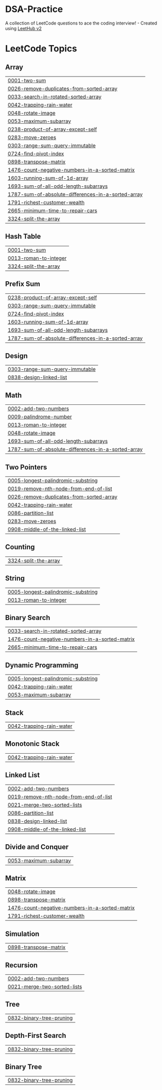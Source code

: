 # DSA-Practice
A collection of LeetCode questions to ace the coding interview! - Created using [LeetHub v2](https://github.com/arunbhardwaj/LeetHub-2.0)

<!---LeetCode Topics Start-->
# LeetCode Topics
## Array
|  |
| ------- |
| [0001-two-sum](https://github.com/atharva8303/DSA-Practice/tree/master/0001-two-sum) |
| [0026-remove-duplicates-from-sorted-array](https://github.com/atharva8303/DSA-Practice/tree/master/0026-remove-duplicates-from-sorted-array) |
| [0033-search-in-rotated-sorted-array](https://github.com/atharva8303/DSA-Practice/tree/master/0033-search-in-rotated-sorted-array) |
| [0042-trapping-rain-water](https://github.com/atharva8303/DSA-Practice/tree/master/0042-trapping-rain-water) |
| [0048-rotate-image](https://github.com/atharva8303/DSA-Practice/tree/master/0048-rotate-image) |
| [0053-maximum-subarray](https://github.com/atharva8303/DSA-Practice/tree/master/0053-maximum-subarray) |
| [0238-product-of-array-except-self](https://github.com/atharva8303/DSA-Practice/tree/master/0238-product-of-array-except-self) |
| [0283-move-zeroes](https://github.com/atharva8303/DSA-Practice/tree/master/0283-move-zeroes) |
| [0303-range-sum-query-immutable](https://github.com/atharva8303/DSA-Practice/tree/master/0303-range-sum-query-immutable) |
| [0724-find-pivot-index](https://github.com/atharva8303/DSA-Practice/tree/master/0724-find-pivot-index) |
| [0898-transpose-matrix](https://github.com/atharva8303/DSA-Practice/tree/master/0898-transpose-matrix) |
| [1476-count-negative-numbers-in-a-sorted-matrix](https://github.com/atharva8303/DSA-Practice/tree/master/1476-count-negative-numbers-in-a-sorted-matrix) |
| [1603-running-sum-of-1d-array](https://github.com/atharva8303/DSA-Practice/tree/master/1603-running-sum-of-1d-array) |
| [1693-sum-of-all-odd-length-subarrays](https://github.com/atharva8303/DSA-Practice/tree/master/1693-sum-of-all-odd-length-subarrays) |
| [1787-sum-of-absolute-differences-in-a-sorted-array](https://github.com/atharva8303/DSA-Practice/tree/master/1787-sum-of-absolute-differences-in-a-sorted-array) |
| [1791-richest-customer-wealth](https://github.com/atharva8303/DSA-Practice/tree/master/1791-richest-customer-wealth) |
| [2665-minimum-time-to-repair-cars](https://github.com/atharva8303/DSA-Practice/tree/master/2665-minimum-time-to-repair-cars) |
| [3324-split-the-array](https://github.com/atharva8303/DSA-Practice/tree/master/3324-split-the-array) |
## Hash Table
|  |
| ------- |
| [0001-two-sum](https://github.com/atharva8303/DSA-Practice/tree/master/0001-two-sum) |
| [0013-roman-to-integer](https://github.com/atharva8303/DSA-Practice/tree/master/0013-roman-to-integer) |
| [3324-split-the-array](https://github.com/atharva8303/DSA-Practice/tree/master/3324-split-the-array) |
## Prefix Sum
|  |
| ------- |
| [0238-product-of-array-except-self](https://github.com/atharva8303/DSA-Practice/tree/master/0238-product-of-array-except-self) |
| [0303-range-sum-query-immutable](https://github.com/atharva8303/DSA-Practice/tree/master/0303-range-sum-query-immutable) |
| [0724-find-pivot-index](https://github.com/atharva8303/DSA-Practice/tree/master/0724-find-pivot-index) |
| [1603-running-sum-of-1d-array](https://github.com/atharva8303/DSA-Practice/tree/master/1603-running-sum-of-1d-array) |
| [1693-sum-of-all-odd-length-subarrays](https://github.com/atharva8303/DSA-Practice/tree/master/1693-sum-of-all-odd-length-subarrays) |
| [1787-sum-of-absolute-differences-in-a-sorted-array](https://github.com/atharva8303/DSA-Practice/tree/master/1787-sum-of-absolute-differences-in-a-sorted-array) |
## Design
|  |
| ------- |
| [0303-range-sum-query-immutable](https://github.com/atharva8303/DSA-Practice/tree/master/0303-range-sum-query-immutable) |
| [0838-design-linked-list](https://github.com/atharva8303/DSA-Practice/tree/master/0838-design-linked-list) |
## Math
|  |
| ------- |
| [0002-add-two-numbers](https://github.com/atharva8303/DSA-Practice/tree/master/0002-add-two-numbers) |
| [0009-palindrome-number](https://github.com/atharva8303/DSA-Practice/tree/master/0009-palindrome-number) |
| [0013-roman-to-integer](https://github.com/atharva8303/DSA-Practice/tree/master/0013-roman-to-integer) |
| [0048-rotate-image](https://github.com/atharva8303/DSA-Practice/tree/master/0048-rotate-image) |
| [1693-sum-of-all-odd-length-subarrays](https://github.com/atharva8303/DSA-Practice/tree/master/1693-sum-of-all-odd-length-subarrays) |
| [1787-sum-of-absolute-differences-in-a-sorted-array](https://github.com/atharva8303/DSA-Practice/tree/master/1787-sum-of-absolute-differences-in-a-sorted-array) |
## Two Pointers
|  |
| ------- |
| [0005-longest-palindromic-substring](https://github.com/atharva8303/DSA-Practice/tree/master/0005-longest-palindromic-substring) |
| [0019-remove-nth-node-from-end-of-list](https://github.com/atharva8303/DSA-Practice/tree/master/0019-remove-nth-node-from-end-of-list) |
| [0026-remove-duplicates-from-sorted-array](https://github.com/atharva8303/DSA-Practice/tree/master/0026-remove-duplicates-from-sorted-array) |
| [0042-trapping-rain-water](https://github.com/atharva8303/DSA-Practice/tree/master/0042-trapping-rain-water) |
| [0086-partition-list](https://github.com/atharva8303/DSA-Practice/tree/master/0086-partition-list) |
| [0283-move-zeroes](https://github.com/atharva8303/DSA-Practice/tree/master/0283-move-zeroes) |
| [0908-middle-of-the-linked-list](https://github.com/atharva8303/DSA-Practice/tree/master/0908-middle-of-the-linked-list) |
## Counting
|  |
| ------- |
| [3324-split-the-array](https://github.com/atharva8303/DSA-Practice/tree/master/3324-split-the-array) |
## String
|  |
| ------- |
| [0005-longest-palindromic-substring](https://github.com/atharva8303/DSA-Practice/tree/master/0005-longest-palindromic-substring) |
| [0013-roman-to-integer](https://github.com/atharva8303/DSA-Practice/tree/master/0013-roman-to-integer) |
## Binary Search
|  |
| ------- |
| [0033-search-in-rotated-sorted-array](https://github.com/atharva8303/DSA-Practice/tree/master/0033-search-in-rotated-sorted-array) |
| [1476-count-negative-numbers-in-a-sorted-matrix](https://github.com/atharva8303/DSA-Practice/tree/master/1476-count-negative-numbers-in-a-sorted-matrix) |
| [2665-minimum-time-to-repair-cars](https://github.com/atharva8303/DSA-Practice/tree/master/2665-minimum-time-to-repair-cars) |
## Dynamic Programming
|  |
| ------- |
| [0005-longest-palindromic-substring](https://github.com/atharva8303/DSA-Practice/tree/master/0005-longest-palindromic-substring) |
| [0042-trapping-rain-water](https://github.com/atharva8303/DSA-Practice/tree/master/0042-trapping-rain-water) |
| [0053-maximum-subarray](https://github.com/atharva8303/DSA-Practice/tree/master/0053-maximum-subarray) |
## Stack
|  |
| ------- |
| [0042-trapping-rain-water](https://github.com/atharva8303/DSA-Practice/tree/master/0042-trapping-rain-water) |
## Monotonic Stack
|  |
| ------- |
| [0042-trapping-rain-water](https://github.com/atharva8303/DSA-Practice/tree/master/0042-trapping-rain-water) |
## Linked List
|  |
| ------- |
| [0002-add-two-numbers](https://github.com/atharva8303/DSA-Practice/tree/master/0002-add-two-numbers) |
| [0019-remove-nth-node-from-end-of-list](https://github.com/atharva8303/DSA-Practice/tree/master/0019-remove-nth-node-from-end-of-list) |
| [0021-merge-two-sorted-lists](https://github.com/atharva8303/DSA-Practice/tree/master/0021-merge-two-sorted-lists) |
| [0086-partition-list](https://github.com/atharva8303/DSA-Practice/tree/master/0086-partition-list) |
| [0838-design-linked-list](https://github.com/atharva8303/DSA-Practice/tree/master/0838-design-linked-list) |
| [0908-middle-of-the-linked-list](https://github.com/atharva8303/DSA-Practice/tree/master/0908-middle-of-the-linked-list) |
## Divide and Conquer
|  |
| ------- |
| [0053-maximum-subarray](https://github.com/atharva8303/DSA-Practice/tree/master/0053-maximum-subarray) |
## Matrix
|  |
| ------- |
| [0048-rotate-image](https://github.com/atharva8303/DSA-Practice/tree/master/0048-rotate-image) |
| [0898-transpose-matrix](https://github.com/atharva8303/DSA-Practice/tree/master/0898-transpose-matrix) |
| [1476-count-negative-numbers-in-a-sorted-matrix](https://github.com/atharva8303/DSA-Practice/tree/master/1476-count-negative-numbers-in-a-sorted-matrix) |
| [1791-richest-customer-wealth](https://github.com/atharva8303/DSA-Practice/tree/master/1791-richest-customer-wealth) |
## Simulation
|  |
| ------- |
| [0898-transpose-matrix](https://github.com/atharva8303/DSA-Practice/tree/master/0898-transpose-matrix) |
## Recursion
|  |
| ------- |
| [0002-add-two-numbers](https://github.com/atharva8303/DSA-Practice/tree/master/0002-add-two-numbers) |
| [0021-merge-two-sorted-lists](https://github.com/atharva8303/DSA-Practice/tree/master/0021-merge-two-sorted-lists) |
## Tree
|  |
| ------- |
| [0832-binary-tree-pruning](https://github.com/atharva8303/DSA-Practice/tree/master/0832-binary-tree-pruning) |
## Depth-First Search
|  |
| ------- |
| [0832-binary-tree-pruning](https://github.com/atharva8303/DSA-Practice/tree/master/0832-binary-tree-pruning) |
## Binary Tree
|  |
| ------- |
| [0832-binary-tree-pruning](https://github.com/atharva8303/DSA-Practice/tree/master/0832-binary-tree-pruning) |
<!---LeetCode Topics End-->